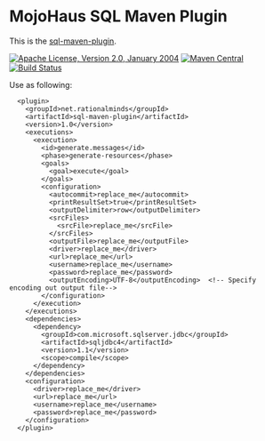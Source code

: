 # MojoHaus SQL Maven Plugin

This is the [sql-maven-plugin](http://www.mojohaus.org/sql-maven-plugin/).
 
[![Apache License, Version 2.0, January 2004](https://img.shields.io/github/license/mojohaus/sql-maven-plugin.svg?label=License)](http://www.apache.org/licenses/)
[![Maven Central](https://img.shields.io/maven-central/v/org.codehaus.mojo/sql-maven-plugin.svg?label=Maven%20Central)](http://search.maven.org/#search%7Cga%7C1%7Csql-maven-plugin)
[![Build Status](https://travis-ci.org/mojohaus/sql-maven-plugin.svg?branch=master)](https://travis-ci.org/mojohaus/sql-maven-plugin)

Use as following:


      <plugin>
        <groupId>net.rationalminds</groupId>
        <artifactId>sql-maven-plugin</artifactId>
        <version>1.0</version>
        <executions>
          <execution>
            <id>generate.messages</id>
            <phase>generate-resources</phase>
            <goals>
              <goal>execute</goal>
            </goals>
            <configuration>
              <autocommit>replace_me</autocommit>
              <printResultSet>true</printResultSet>
              <outputDelimiter>row</outputDelimiter>
              <srcFiles>
                <srcFile>replace_me</srcFile>
              </srcFiles>
              <outputFile>replace_me</outputFile>
              <driver>replace_me</driver>
              <url>replace_me</url>
              <username>replace_me</username>
              <password>replace_me</password> 
              <outputEncoding>UTF-8</outputEncoding>  <!-- Specify encoding out output file-->     
            </configuration>
          </execution>         
        </executions>
        <dependencies>
          <dependency>
            <groupId>com.microsoft.sqlserver.jdbc</groupId>
            <artifactId>sqljdbc4</artifactId>
            <version>1.1</version>
            <scope>compile</scope>
          </dependency>
        </dependencies>
        <configuration>
          <driver>replace_me</driver>
          <url>replace_me</url>
          <username>replace_me</username>
          <password>replace_me</password>
        </configuration>
      </plugin>
